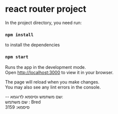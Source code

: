 # react router project


In the project directory, you need run:

### `npm install`

to install the dependencies



### `npm start`

Runs the app in the development mode.\
Open [http://localhost:3000](http://localhost:3000) to view it in your browser.

The page will reload when you make changes.\
You may also see any lint errors in the console.

--
שם משתמש וסיסמא לדוגמא:
<br/>
שם משתמש : Bred
<br/>
סיסמא:  3159




